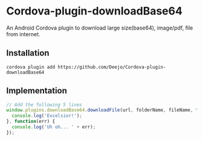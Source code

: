 # Cordova-plugin-downloadBase64
An Android Cordova plugin to download large size(base64), image/pdf, file from internet.
 
## Installation

```
cordova plugin add https://github.com/Deejo/Cordova-plugin-downloadBase64
```

## Implementation

```javascript 
// Add the following 5 lines
window.plugins.downloadBase64.downloadFile(url, folderName, fileName, function() {
  console.log('Excelsior!');
}, function(err) {
  console.log('Uh oh... ' + err);
});
```
